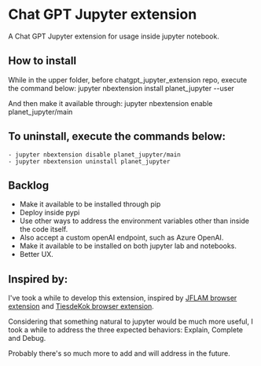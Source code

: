 Chat GPT Jupyter extension
==================

A Chat GPT Jupyter extension for usage inside jupyter notebook.

## How to install

While in the upper folder, before chatgpt_jupyter_extension repo, execute the command below:
    jupyter nbextension install planet_jupyter --user

And then make it available through: 
    jupyter nbextension enable planet_jupyter/main

## To uninstall, execute the commands below:

    - jupyter nbextension disable planet_jupyter/main
    - jupyter nbextension uninstall planet_jupyter

## Backlog
- Make it available to be installed through pip
- Deploy inside pypi
- Use other ways to address the environment variables other than inside the code itself.
- Also accept a custom openAI endpoint, such as Azure OpenAI.
- Make it available to be installed on both jupyter lab and notebooks.
- Better UX.


## Inspired by:

I've took a while to develop this extension, inspired by [JFLAM browser extension](https://github.com/jflam/chat-gpt-jupyter-extension) and [TiesdeKok browser extension](https://github.com/TiesdeKok/chat-gpt-jupyter-extension).

Considering that something natural to jupyter would be much more useful, I took a while to address the three expected behaviors: Explain, Complete and Debug.

Probably there's so much more to add and will address in the future.